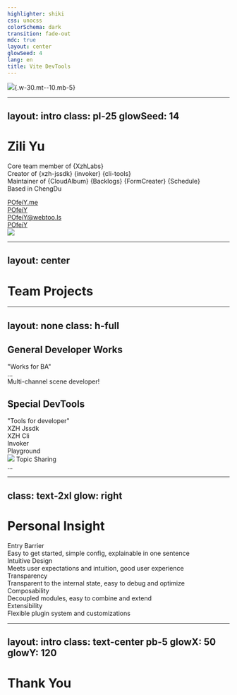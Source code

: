 ```yaml
---
highlighter: shiki
css: unocss
colorSchema: dark
transition: fade-out
mdc: true
layout: center
glowSeed: 4
lang: en
title: Vite DevTools
---
```


![](/y-logo-animated.svg){.w-30.mt--10.mb-5}

---
layout: intro
class: pl-25
glowSeed: 14
---

<h1 font-serif>Zili Yu</h1>

<div class="[&>*]:important-leading-10 opacity-80">

Core team member of {XzhLabs}<br>
Creator of {xzh-jssdk} {invoker} {cli-tools}<br>
Maintainer of {CloudAlbum} {Backlogs} {FormCreater} {Schedule}<br>
Based in ChengDu

</div>

<div my-10 w-min flex="~ gap-1" items-center justify-center>
  <div i-ri-user-3-line op50 ma text-xl />
  <div><a href="https://github.com/POfeiY" target="_blank" class="border-none! font-300">POfeiY.me</a></div>
  <div i-ri-github-line op50 ma text-xl ml4/>
  <div><a href="https://github.com/POfeiY" target="_blank" class="border-none! font-300">POfeiY</a></div>
  <div i-ri-mastodon-line op50 ma text-xl ml4 />
  <div><a href="https://github.com/POfeiY" target="_blank" class="border-none! font-300">POfeiY@webtoo.ls</a></div>
  <div i-ri-twitter-x-line op50 ma text-xl ml4/>
  <div><a href="https://github.com/POfeiY" target="_blank" class="border-none! font-300">POfeiY</a></div>
</div>

<img src="https://avatars.githubusercontent.com/u/18592121?v=4" rounded-full w-35 abs-tr mt-32 mr-30 />

<!--
...

各位领导以及评委老师下午好，我是来自技术服务中心兴智汇团队的余自立，目前任职岗位是软件开发工程师，也是行里前端专家委员会的成员。目前担任团队前端技术负责人，主要工作是通用组件小组的项目管理与开发工作，以及初级研发人员培养工作。主导技术组件项目有统一待办、云相册、通用表单、日程/任务等组件，以及承担员工作业平台、大风控尽职调查PAD应用、零售线上理财室、柜面会计登记簿等项目的前端工程化建设。
-->

---
layout: center
---

<h1 important-text-5xl font-serif>Team Projects</h1>

<!-- 简单介绍下我个人主导的前端项目 -->

---
layout: none
class: h-full
---

<div h-full grid="~ rows-2">

<div p14>

  <h2 text-4xl mb-2 v-click="1">General Developer Works</h2>

  <div text-2xl text-amber v-click="3">"Works for BA"</div>

  <div mt-6 v-click="4">
    <div flex="~ gap-2 items-center" text-2xl>
      <div i-material-symbols-cloud-sync-outline w-8 />
      <div i-material-symbols-list-alt-check-outline-sharp w-8 />
      <div i-material-symbols-forms-apps-script w-8 />
      <div i-material-symbols-fact-check-outline-sharp w-8 />
      <div i-material-symbols-library-books-outline w-8 />
      <div i-logos-react w-8 />
      <div i-logos-vue w-8 />
      <div i-logos-unocss w-8 />
      <div i-logos-vitejs w-8 />
      <div i-logos-vitest w-8 />
      <div op50>...</div>
    </div>
    <div mt3 op75>
      Multi-channel scene developer!
    </div>
  </div>

</div>

<div p13 border="t main">

  <h2 text-4xl mb-2 v-click="2">Special DevTools</h2>

  <div text-2xl text-lime v-click="5">"Tools for developer"</div>

  <div v-click="6" mt-6 flex="~ gap-2 wrap">
    <div px2 bg-hex-8882 rounded flex="~ gap-1 items-center"><div i-material-symbols-power-plug-outline-sharp/> XZH Jssdk</div>
    <div px2 bg-hex-8882 rounded flex="~ gap-1 items-center"><div i-material-symbols-grid-view-outline/> XZH Cli</div>
    <div px2 bg-hex-8882 rounded flex="~ gap-1 items-center"><div i-logos-unocss/> Invoker</div>
    <div px2 bg-hex-8882 rounded flex="~ gap-1 items-center"><div i-material-symbols-blood-pressure-outline-sharp/> Playground</div>
    <div px2 bg-hex-8882 rounded flex="~ gap-1 items-center"><img src="/node-modules-inspector.svg" w-5/> Topic Sharing</div>
    <div op50>...</div>
  </div>
</div>
</div>

<!--
考虑到时间有限，这里就选取2个通用组件进行说明：

首先简述下针对业务场景研发的通用组件产品；

1、云相册，基于兴智汇底座承建的照片与视频功能类组件，支持用户在移动端与PC端共享素材，支持素材的水印、剪裁等功能。该组件使用场景一是开放标准JS-SDK接口供业务侧的H5微应用快速集成和调用，以支持业务办理环节过程采集照片与视频素材，同时提供水印定位与快速上传，目前已累计集成到40+多例微应用中，月均交易量48.7w笔；场景二为提供手机移动端与员工作业平台pc端应用，支持照片/视频数据多端共享，目前也收录为员工作业平台的通用组件提供能力。

2、统一待办，员工作业平台系统与兴智汇基础平台均集成该组件，支持各场景按需发起待办/待阅等类型消息，提醒用户及时关注待处理事项，移动端支持离线推送。目前该组件已纳入企业级基础组件范围，公文、微办公等渠道均已接入。月均交易量达698.5w笔。同期也上线了移动审批功能，支持接入统一待办的系统快速集成扩展业务工作流的移动审批的能力，目前正配合发规部推进存量接入系统的移动审批改造工作，已完成整体进度62%。

接着来讲解下针对研发场景的工具库：

3、兴智汇JSSDK是是一个monorepo npm工具库，该库作为企业级组件发布在行里开源库，同时制品发布在二方库累计下载量9K。该工具库配套兴智汇底座运行的工具库，兼具类型定义、单元测试、调用示例、API文档等功能。。

4、兴智汇CLI是一个微应用开发模版工具库，旨在为兴智汇平台的微应用开发者提供一个快捷的工程启动器，目前已在前端开发平台发布制品，可通过前端开发平台快速集成使用。模版库提供了如webpack-ts-react、webpack-ts-vue3、vite-ts-react、vite-ts-vue3等工程模版，适配兴智汇微应用以及员工作业平台微应用开发场景，项目组可以根据人员配置和框架熟悉程度进行选择

5、 Invoker是一个UE贯标的UI库，根据行内贯标规范改造的UI组件库

6、同时积极参与行内技术部落主题分享活动（如前端技术基础、可视化、工程化、工具库开发等），累计已完成4次主题分享。2025年主导完成兴生力前端技术概论的主题授课，以及负责总行研发子序列考试大纲与试卷的编制的工作。
-->

---
class: text-2xl
glow: right
---

# Personal Insight

<div grid="~ cols-[max-content_min-content_auto] items-center gap-x-10 gap-y-10" py10>
  <div flex="~ gap-2 items-center" text-blue relative v-click>
    <div i-ph-stairs-duotone text-2xl />
    <span>Entry Barrier</span>
  </div>
  <div i-ph-arrow-right-duotone op50 v-click />
  <div text-lg v-after>Easy to get started, simple config, explainable in one sentence</div>

  <div flex="~ gap-2 items-center" text-lime relative v-click>
    <div i-ph-book-bookmark-duotone text-2xl />
    <span>Intuitive Design</span>
  </div>
  <div i-ph-arrow-right-duotone op50 v-click />
  <div text-lg v-after>Meets user expectations and intuition, good user experience</div>

  <div flex="~ gap-2 items-center" text-amber relative v-click>
    <div i-ph-magnifying-glass-duotone text-2xl />
    <span>Transparency</span>
  </div>
  <div i-ph-arrow-right-duotone op50 v-click />
  <div text-lg v-after>Transparent to the internal state, easy to debug and optimize</div>

  <div flex="~ gap-2 items-center" text-orange relative v-click>
    <div i-ph-puzzle-piece-duotone text-2xl />
    <span>Composability</span>
  </div>
  <div i-ph-arrow-right-duotone op50 v-click />
  <div text-lg v-after>Decoupled modules, easy to combine and extend</div>

  <div flex="~ gap-2 items-center" text-purple relative v-click>
    <div i-ph-plugs-duotone text-2xl />
    <span>Extensibility</span>
  </div>
  <div i-ph-arrow-right-duotone op50 v-click />
  <div text-lg v-after>Flexible plugin system and customizations</div>
</div>

<div absolute top-67 left-9 w-225 h-15 border="2 amber rounded-xl" bg-amber:10 z--1 v-click />

<!--
最后谈一些我对前端项目开发工作的理解：

1、简易上手，配置简单、一目了然

不论是在开发前端应用或工具库，入口具备引导性很重要，类似某水果机，基础的操作无需手册指导，用户进入系统后下意识就可以显目的找到功能入口在哪里，该怎么用，该怎么配置。

2、【直观的设计】满足用户的期望和直觉，良好的用户体验
一个功能模块想做到“面面俱到”，上线后却被指做“面面俱不到”。一个功能页面恨不得全部都是交互入口（表单控件、提交按钮、跳转icon等），新用户进入系统后完全不知道聚焦在哪里。

而目前行里不在少数的系统在功能设计上一直处理“堆砌状态”，先不管用户是否用不用上，全放到用户首页，给用户造成非常大的信息干扰。作为一个专业的应用开发工程师，按设计稿完成功能开发仅是开始，研发与自测过程需代入用户视角，明显的功能交互体验问题需要我们去及时提醒和修正，并同步给业务方，特别是厂商人员支持的项目，A类人员要重点关注交付功能的易用性，及时准确的提出意见和解决方案，不要只关注功能上线。

我们的业务方、产品经理、设计师都需要作为开发者的我们，去了解和去熟悉，用户体验不仅是BA、产品经理、设计师的责任，作为前端开发者的我们，也是重要的环节。

3、内部状态（操作状态）透明，易于用户观测、调试和优化

应用功能中状态的透明性，比如一个文件批量上传和下载功能，是仅仅只给一个loading状态呢？还是给一个任务进度、网络状态、预估耗时等动态信息提示呢？显而易见是后者体验好，对于耗时较长的操作一定要给用户显示的心理预估，以及错误重试机制

一个应用模块或工具库的运行时状态需对开发者透明，以便开发者获取状态对代码问题进行状态跟踪以及优化。该思路类似module-analysis依赖分析器，让开发者可视构建产物中有哪些包，以便准确的制定包体积优化策略。

4、【可组合性】模块揭耦，易于扩展和组合

当你作为一个通用组件或大型应用中通用hook的开发者，要尽可能地保证设计的公共方法、公共模块解耦，让开发者可以按场景需求进行自由组合，以及扩展

5、灵活的插件系统和自定义扩展

迭代研发推进过程中，某个主线功能的能力势必会进行扩展，在不侵入主线功能逻辑的前期下，要支持插件式扩展，为开发者提供如构建生命周期的hook监听、模块注入、手动拆分等能力。如我行已发布的前端开发平台就已支持该特性，为行内前端开发者提供了一个具备灵活插件系统的应用开发平台

最后就是关于行内技术沉淀(含技术和人才积累)的个人思考，行里现在的环境对于技术的感知，个人理解像是一种类似“快餐式”的需求。一个重大项目临时需要某个技术，火急火燎的安排人员去调研、同业方案征求、厂商能力引入，但项目一上线后就结束了，只剩下一个代码仓库，而后文档不全、厂商变动、A类研发参与度较低等因素都直接导致本来花费大成本的技术投入没有什么成果沉淀，随着时间流逝该代码仓库的代码也越来越难啃，到后期同样的技术问题或稍变种的场景就需要重头再来。

对此我个人的建议是：

第一，A类人员要深度且全程参与，不能只承担“转发”或点流程的角色，尤其是在前端这个技术版本更迭快速的领域此类问题更为凸显。

第二，技术视野拓展的能力，依托各个业务条线场景做技术拓深为未来做准备，保持对新技术的敏感度和掌握度，逐步摆脱对厂商的依赖；

第三、同业交流，增加与同业如招商银行、建行等技术交流活动，同步业态发展生态，收获具备参考价值的业界解决方案；

第四，技术自驱力，自强才是硬道理，强化A类研发人员的在技术深度上的培养和沉淀（尤其对于专业研发人才，降低管理类和综合类的工作分配比例），逐渐形成技术人才覆盖前端领域多个基础建设，如工程化、可视化、流媒体、AI应用等场景，专精专能；再搭配人力部门制定的人才梯次建设体系，不断补充吸收新鲜血液，为我行科技条线建立一支全面的前端技术人才队伍。

以上是我的发言，请各位评委指导点评
-->

---
layout: intro
class: text-center pb-5
glowX: 50
glowY: 120
---

<h1 font-serif important-text-5em>Thank You</h1>
